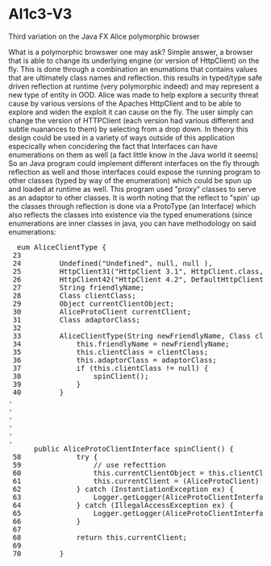 # Al1c3-V3
Third variation on the Java FX Alice polymorphic browser

What is a polymorphic browswer one may ask? Simple answer, a browser that is able to change its underlying engine (or version
of HttpClient) on the fly. This is done through a combination an enumations that contains values that are ultimately class names
and reflection. this results in typed/type safe driven reflection at runtime (very polymorphic indeed) and may represent a new 
type of entity in OOD. Alice was made to help explore a security threat cause by various versions of the Apaches HttpClient
and to be able to explore and widen the exploit it can cause on the fly. The user simply can change the version of HTTPClient 
(each version had various different and subtle nuanances to them) by selecting from a drop down. In theory this design could be 
used in a variety of ways outside of this application especically when concidering the fact that Interfaces can have enumerations 
on them as well (a fact little know in the Java world it seems) So an Java program could implement different interfaces on the fly 
through reflection as well and those interfaces could expose the running program to other classes (typed by way of the enumeration)
which could be spun up and loaded at runtime as well. This program used "proxy" classes to serve as an adaptor to other classes. 
It is worth noting that the reflect to "spin' up the classes through reflection is done via a ProtoType (an Interface) which 
also reflects the classes into existence via the typed enumerations (since enumerations are inner classes in java, you can have
methodology on said enumerations: 

<pre>
  eum AliceClientType {
 23 
 24         Undefined("Undefined", null, null ),
 25         HttpClient31("HttpClient 3.1", HttpClient.class, AliceProtoClient31.class ),
 26         HttpClient42("HttpClient 4.2", DefaultHttpClient.class, AliceProtoClient42.class );
 27         String friendlyName;
 28         Class clientClass;
 29         Object currentClientObject;
 30         AliceProtoClient currentClient;
 31         Class adaptorClass;
 32 
 33         AliceClientType(String newFriendlyName, Class clientClass, Class adaptorClass ) {
 34             this.friendlyName = newFriendlyName;
 35             this.clientClass = clientClass;
 36             this.adaptorClass = adaptorClass;
 37             if (this.clientClass != null) {
 38                 spinClient();
 39             }
 40         }
.
.
.
.
.
.
      public AliceProtoClientInterface spinClient() {
 58             try {
 59                 // use refecttion
 60                 this.currentClientObject = this.clientClass.newInstance();
 61                 this.currentClient = (AliceProtoClient) this.adaptorClass.newInstance();
 62             } catch (InstantiationException ex) {
 63                 Logger.getLogger(AliceProtoClientInterface.class.getName()).log(Level.SEVERE, null, ex);
 64             } catch (IllegalAccessException ex) {
 65                 Logger.getLogger(AliceProtoClientInterface.class.getName()).log(Level.SEVERE, null, ex);
 66             }
 67             
 68             return this.currentClient;
 69             
 70         }
 </pre>
 
 
 
